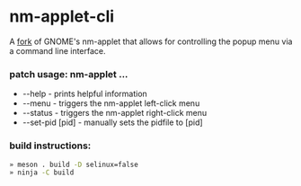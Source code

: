 # nm-applet-cli
 A [fork](https://gitlab.gnome.org/GNOME/network-manager-applet) of GNOME's nm-applet that allows for controlling the popup menu via a command line interface.
 
### patch usage: nm-applet ...
* --help - prints helpful information
* --menu - triggers the nm-applet left-click menu
* --status - triggers the nm-applet right-click menu
* --set-pid [pid] - manually sets the pidfile to [pid]
 
### build instructions:
```bash
» meson . build -D selinux=false
» ninja -C build
```
